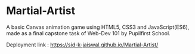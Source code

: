 # Martial-Artist
A basic Canvas animation game using HTML5, CSS3 and JavaScript(ES6), made as a final capstone task of Web-Dev 101 by Pupilfirst School.

Deployment link : https://sid-k-jaiswal.github.io/Martial-Artist/
